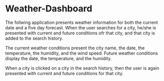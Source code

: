 # Weather-Dashboard

The follwing application presents weather information for both the current date and a five day forecast. 
When the user searches for a city, he/she is presented with current and future conditions ofr that city, and that city is added to the 
search history.

The current weather conditions present the city name, the date, the temperature, the humidity, and the wind speed.
Future weather conditions display the date, the temperature, and the humidity.

When a city is clicked on a city in the search history, then the user is again presented with current and future conditions for that city.


